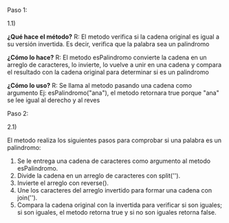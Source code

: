 Paso 1:

1.1)

**¿Qué hace el método?**
R: El metodo verifica si la cadena original es igual a su versión invertida. Es decir, verifica que la palabra sea un palindromo

**¿Cómo lo hace?**
R: El metodo esPalindromo convierte la cadena en un arreglo de caracteres, lo invierte, lo vuelve a unir en una cadena y compara el resultado con la cadena original para determinar si es un palindromo

**¿Cómo lo uso?**
R: Se llama al metodo pasando una cadena como argumento
Ej:
esPalindromo("ana"), el metodo retornara true porque "ana" se lee igual al derecho y al reves

Paso 2:

2.1)

El metodo realiza los siguientes pasos para comprobar si una palabra es un palindromo:

1. Se le entrega una cadena de caracteres como argumento al metodo esPalindromo.
2. Divide la cadena en un arreglo de caracteres con split('').
3. Invierte el arreglo con reverse().
4. Une los caracteres del arreglo invertido para formar una cadena con join('').
5. Compara la cadena original con la invertida para verificar si son iguales; si son iguales, el metodo retorna true y si no son iguales retorna false.